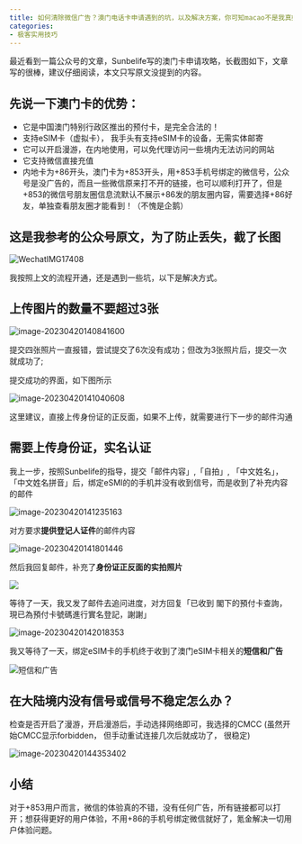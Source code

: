 ```yaml
---
title: 如何清除微信广告？澳门电话卡申请遇到的坑，以及解决方案，你可知macao不是我真姓
categories:
- 极客实用技巧
---
```




最近看到一篇公众号的文章，Sunbelife写的澳门卡申请攻略，长截图如下，文章写的很棒，建议仔细阅读，本文只写原文没提到的内容。



## 先说一下澳门卡的优势：

- 它是中国澳门特别行政区推出的预付卡，是完全合法的！
- 支持eSIM卡（虚拟卡）， 我手头有支持eSIM卡的设备，无需实体邮寄
- 它可以开启漫游，在内地使用，可以免代理访问一些境内无法访问的网站
- 它支持微信直接充值
- 内地卡为+86开头，澳门卡为+853开头，用+853手机号绑定的微信号，公众号是没广告的，而且一些微信原来打不开的链接，也可以顺利打开了，但是+853的微信号朋友圈信息流默认不展示+86发的朋友圈内容，需要选择+86好友，单独查看朋友圈才能看到！（不愧是企鹅）

## 这是我参考的公众号原文，为了防止丢失，截了长图

![WechatIMG17408](https://cdn.fangyuanxiaozhan.com/assets/16819619275208nMffsCd.jpeg)



我按照上文的流程开通，还是遇到一些坑，以下是解决方式。



## 上传图片的数量不要超过3张

![image-20230420140841600](https://cdn.fangyuanxiaozhan.com/assets/1681970922287rQn5BRrK.png)

提交四张照片一直报错，尝试提交了6次没有成功；但改为3张照片后，提交一次就成功了;

提交成功的界面，如下图所示



![image-20230420141040608](https://cdn.fangyuanxiaozhan.com/assets/16819710411971ZM3cE6x.png)



这里建议，直接上传身份证的正反面，如果不上传，就需要进行下一步的邮件沟通

## 需要上传身份证，实名认证



我上一步，按照Sunbelife的指导，提交「邮件内容」,「自拍」, 「中文姓名」，「中文姓名拼音」后，绑定eSMI的的手机并没有收到信号，而是收到了补充内容的邮件

![image-20230420141235163](https://cdn.fangyuanxiaozhan.com/assets/1681971155555R1bpMmRM.png)



对方要求**提供登记人证件**的邮件内容



![image-20230420141801446](https://cdn.fangyuanxiaozhan.com/assets/1681971481817Yza357rJ.png)

然后我回复邮件，补充了**身份证正反面的实拍照片**

![](https://cdn.fangyuanxiaozhan.com/assets/1681971929439i1Kn1Nty.png)



等待了一天，我又发了邮件去追问进度，对方回复「已收到 閣下的預付卡查詢，現已為預付卡號碼進行實名登記，謝謝」



![image-20230420142018353](https://cdn.fangyuanxiaozhan.com/assets/1681971618653bYJbZmh4.png)



我又等待了一天，绑定eSIM卡的手机终于收到了澳门eSIM卡相关的**短信和广告**



![短信和广告](https://cdn.fangyuanxiaozhan.com/assets/1681972625231HMw0cz7K.jpeg)



## 在大陆境内没有信号或信号不稳定怎么办？

检查是否开启了漫游，开启漫游后，手动选择网络即可，我选择的CMCC (虽然开始CMCC显示forbidden， 但手动重试连接几次后就成功了， 很稳定)

![image-20230420144353402](https://cdn.fangyuanxiaozhan.com/assets/1681973034109X5yPy42w.png)



## 小结

对于+853用户而言，微信的体验真的不错，没有任何广告，所有链接都可以打开；想获得更好的用户体验，不用+86的手机号绑定微信就好了，氪金解决一切用户体验问题。





